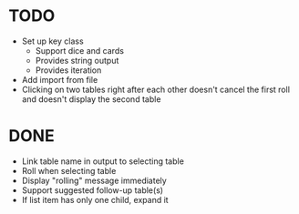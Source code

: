 # TODO
* Set up key class
    * Support dice and cards
    * Provides string output
    * Provides iteration
* Add import from file
* Clicking on two tables right after each other doesn't cancel the first roll and doesn't display the second table

# DONE
* Link table name in output to selecting table
* Roll when selecting table
* Display "rolling" message immediately
* Support suggested follow-up table(s)
* If list item has only one child, expand it

